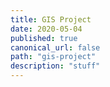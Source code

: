 ```yaml
---
title: GIS Project
date: 2020-05-04
published: true
canonical_url: false
path: "gis-project"
description: "stuff"
---
```

